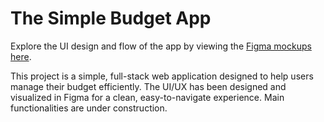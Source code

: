 # The Simple Budget App

Explore the UI design and flow of the app by viewing the [Figma mockups here](https://www.figma.com/proto/RIi1eL2G1czcJE8qxMVUVq/The-Simple-Budget-App-(UPDATES)?page-id=0%3A1&node-id=23-429&viewport=187%2C746%2C0.1&t=rkEgnSZFUmbLtM4B-1&scaling=scale-down&content-scaling=fixed&starting-point-node-id=2001%3A234).



This project is a simple, full-stack web application designed to help users manage their budget efficiently. The UI/UX has been designed and visualized in Figma for a clean, easy-to-navigate experience. Main functionalities are under construction.

